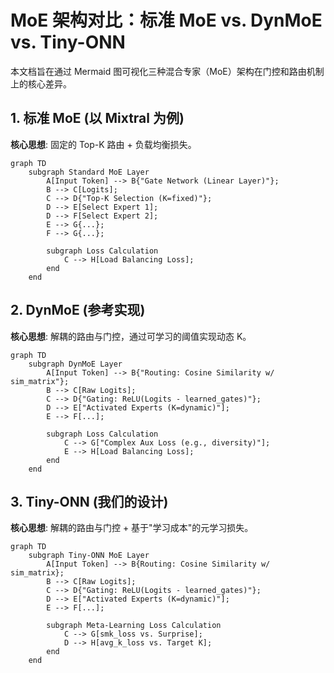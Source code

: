 # MoE 架构对比：标准 MoE vs. DynMoE vs. Tiny-ONN

本文档旨在通过 Mermaid 图可视化三种混合专家（MoE）架构在门控和路由机制上的核心差异。

## 1. 标准 MoE (以 Mixtral 为例)

**核心思想**: 固定的 Top-K 路由 + 负载均衡损失。

```mermaid
graph TD
    subgraph Standard MoE Layer
        A[Input Token] --> B{"Gate Network (Linear Layer)"};
        B --> C[Logits];
        C --> D{"Top-K Selection (K=fixed)"};
        D --> E[Select Expert 1];
        D --> F[Select Expert 2];
        E --> G{...};
        F --> G{...};
        
        subgraph Loss Calculation
            C --> H[Load Balancing Loss];
        end
    end
```

## 2. DynMoE (参考实现)

**核心思想**: 解耦的路由与门控，通过可学习的阈值实现动态 K。

```mermaid
graph TD
    subgraph DynMoE Layer
        A[Input Token] --> B{"Routing: Cosine Similarity w/ sim_matrix"};
        B --> C[Raw Logits];
        C --> D{"Gating: ReLU(Logits - learned_gates)"};
        D --> E["Activated Experts (K=dynamic)"];
        E --> F[...];
        
        subgraph Loss Calculation
            C --> G["Complex Aux Loss (e.g., diversity)"];
            E --> H[Load Balancing Loss];
        end
    end
```

## 3. Tiny-ONN (我们的设计)

**核心思想**: 解耦的路由与门控 + 基于"学习成本"的元学习损失。

```mermaid
graph TD
    subgraph Tiny-ONN MoE Layer
        A[Input Token] --> B{Routing: Cosine Similarity w/ sim_matrix};
        B --> C[Raw Logits];
        C --> D{"Gating: ReLU(Logits - learned_gates)"};
        D --> E["Activated Experts (K=dynamic)"];
        E --> F[...];
        
        subgraph Meta-Learning Loss Calculation
            C --> G[smk_loss vs. Surprise];
            D --> H[avg_k_loss vs. Target K];
        end
    end